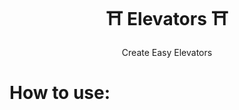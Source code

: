 <div align="center">
  <h1> ⛩️ Elevators ⛩️</h1>
  <p>Create Easy Elevators</p>
</div>

# How to use:

